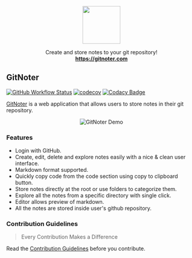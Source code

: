 <p align="center">
  <a href="https://gitnoter.com">
    <img src="https://raw.githubusercontent.com/vivekweb2013/gitnoter/main/frontend/public/logo.svg" width="100">
  </a>

  <p align="center">
    Create and store notes to your git repository!
    <br>
    <a href="https://gitnoter.com"><strong>https://gitnoter.com</strong></a>
  </p>
</p>

## GitNoter

[![GitHub Workflow Status](https://img.shields.io/github/workflow/status/vivekweb2013/gitnoter/Test/main?color=forestgreen)](https://github.com/vivekweb2013/gitnoter/actions?query=branch%3Amain)
[![codecov](https://codecov.io/gh/vivekweb2013/gitnoter/branch/main/graph/badge.svg?token=P40BDKYDBI)](https://codecov.io/gh/vivekweb2013/gitnoter)
[![Codacy Badge](https://app.codacy.com/project/badge/Grade/dca601a2e8dd40e682ed260eca85a5ab)](https://www.codacy.com/gh/vivekweb2013/gitnoter/dashboard?utm_source=github.com&amp;utm_medium=referral&amp;utm_content=vivekweb2013/gitnoter&amp;utm_campaign=Badge_Grade)

[GitNoter](https://gitnoter.com) is a web application that allows users to store notes in their git repository.

<p align="center">
  <img src="https://raw.githubusercontent.com/vivekweb2013/gitnoter/main/frontend/public/demo/demo-gitnoter-720p.gif" alt="GitNoter Demo"/>
</p>

### Features
-   Login with GitHub.
-   Create, edit, delete and explore notes easily with a nice & clean user interface.
-   Markdown format supported.
-   Quickly copy code from the code section using copy to clipboard button.
-   Store notes directly at the root or use folders to categorize them.
-   Explore all the notes from a specific directory with single click.
-   Editor allows preview of markdown.
-   All the notes are stored inside user's github repository.

### Contribution Guidelines
> Every Contribution Makes a Difference

Read the [Contribution Guidelines](CONTRIBUTING.md) before you contribute.
